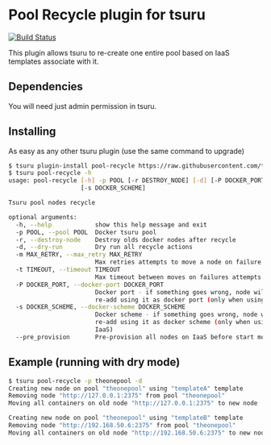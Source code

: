 # Pool Recycle plugin for tsuru
[![Build Status](https://travis-ci.org/tsuru/pool-recycle.svg)](https://travis-ci.org/tsuru/pool-recycle)

This plugin allows tsuru to re-create one entire pool based on IaaS templates associate with it.

## Dependencies
You will need just admin permission in tsuru.

## Installing

As easy as any other tsuru plugin (use the same command to upgrade)
```bash
$ tsuru plugin-install pool-recycle https://raw.githubusercontent.com/tsuru/pool-recycle/master/pool_recycle/plugin.py
$ tsuru pool-recycle -h 
usage: pool-recycle [-h] -p POOL [-r DESTROY_NODE] [-d] [-P DOCKER_PORT]
                    [-s DOCKER_SCHEME]

Tsuru pool nodes recycle

optional arguments:
  -h, --help            show this help message and exit
  -p POOL, --pool POOL  Docker tsuru pool
  -r, --destroy-node    Destroy olds docker nodes after recycle
  -d, --dry-run         Dry run all recycle actions
  -m MAX_RETRY, --max_retry MAX_RETRY
                        Max retries attempts to move a node on failure
  -t TIMEOUT, --timeout TIMEOUT
                        Max timeout between moves on failures attempts
  -P DOCKER_PORT, --docker-port DOCKER_PORT
                        Docker port - if something goes wrong, node will be
                        re-add using it as docker port (only when using IaaS)
  -s DOCKER_SCHEME, --docker-scheme DOCKER_SCHEME
                        Docker scheme - if something goes wrong, node will be
                        re-add using it as docker scheme (only when using
                        IaaS)
  --pre_provision       Pre-provision all nodes on IaaS before start moving
```

## Example (running with dry mode)

```bash
$ tsuru pool-recycle -p theonepool -d
Creating new node on pool "theonepool" using "templateA" template
Removing node "http://127.0.0.1:2375" from pool "theonepool"
Moving all containers on old node "http://127.0.0.1:2375" to new node

Creating new node on pool "theonepool" using "templateB" template
Removing node "http://192.168.50.6:2375" from pool "theonepool"
Moving all containers on old node "http://192.168.50.6:2375" to new node
```

